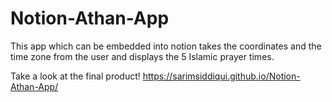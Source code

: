# Notion-Athan-App
This app which can be embedded into notion takes the coordinates and the time zone from the user and displays the 5 Islamic prayer times.

Take a look at the final product!
https://sarimsiddiqui.github.io/Notion-Athan-App/

